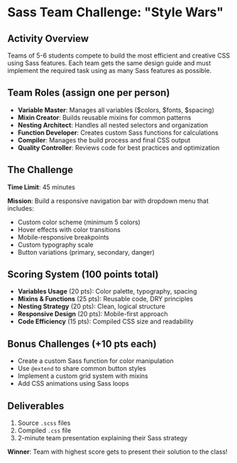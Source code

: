 # Sass Team Challenge: "Style Wars"

## Activity Overview
Teams of 5-6 students compete to build the most efficient and creative CSS using Sass features. Each team gets the same design guide and must implement the required task using as many Sass features as possible.

## Team Roles (assign one per person)
- **Variable Master**: Manages all variables ($colors, $fonts, $spacing)
- **Mixin Creator**: Builds reusable mixins for common patterns
- **Nesting Architect**: Handles all nested selectors and organization
- **Function Developer**: Creates custom Sass functions for calculations
- **Compiler**: Manages the build process and final CSS output
- **Quality Controller**: Reviews code for best practices and optimization

## The Challenge
**Time Limit**: 45 minutes

**Mission**: Build a responsive navigation bar with dropdown menu that includes:
- Custom color scheme (minimum 5 colors)
- Hover effects with color transitions
- Mobile-responsive breakpoints
- Custom typography scale
- Button variations (primary, secondary, danger)

## Scoring System (100 points total)
- **Variables Usage** (20 pts): Color palette, typography, spacing
- **Mixins & Functions** (25 pts): Reusable code, DRY principles
- **Nesting Strategy** (20 pts): Clean, logical structure
- **Responsive Design** (20 pts): Mobile-first approach
- **Code Efficiency** (15 pts): Compiled CSS size and readability

## Bonus Challenges (+10 pts each)
- Create a custom Sass function for color manipulation
- Use `@extend` to share common button styles
- Implement a custom grid system with mixins
- Add CSS animations using Sass loops

## Deliverables
1. Source `.scss` files
2. Compiled `.css` file
3. 2-minute team presentation explaining their Sass strategy

**Winner**: Team with highest score gets to present their solution to the class!
